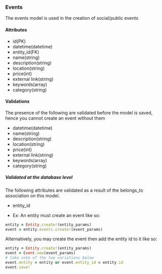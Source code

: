### Events
The events model is used in the creation of social/public events

#### Attributes
* id(PK)
* datetime(datetime)
* entity_id(FK)
* name(string)
* description(string)
* location(string)
* price(int)
* external link(string)
* keywords(array)
* category(string)

#### Validations
The presence of the following are validated before the model is saved, hence you cannot create an event without them
* datetime(datetime)
* name(string)
* description(string)
* location(string)
* price(int)
* external link(string)
* keywords(array)
* category(string)

##### Validated at the database level
The following attributes are validated as a result of the belongs_to association on this model. 
* entity_id

* Ex: 
An entity must create an event like so: 
```ruby
entity = Entity.create!(entity_params)
event = entity.events.create!(event_params)
```

Alternatively, you may create the event then add the entity id to it like so: 
```ruby
entity = Entity.create!(entity_params)
event = Event.new(event_params)
# take note of the two variations below
event.entity = entity or event.entity_id = entity.id
event.save!
```
